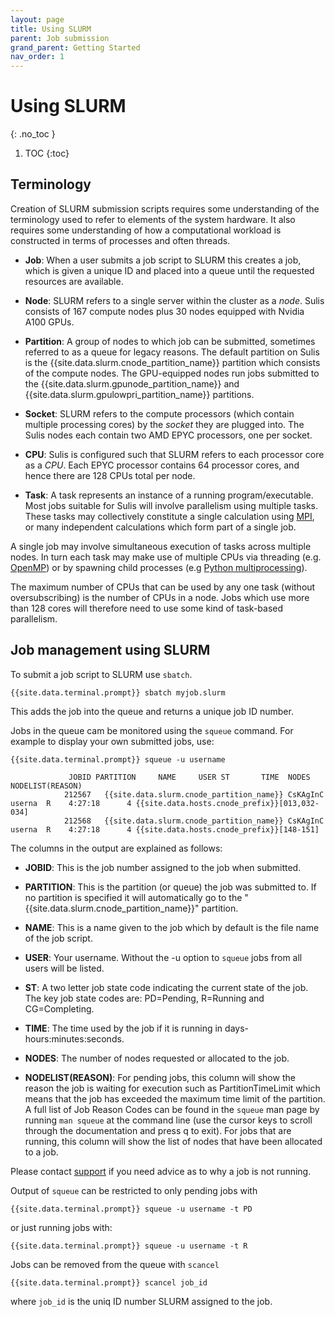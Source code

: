```yaml
---
layout: page
title: Using SLURM
parent: Job submission
grand_parent: Getting Started
nav_order: 1
---
```


# Using SLURM 
{: .no_toc }

1. TOC
{:toc}

## Terminology

Creation of SLURM submission scripts requires some understanding of the terminology used to refer to elements of the system hardware. It also requires some understanding of how a computational workload is constructed in terms of processes and often threads.

- **Job**: When a user submits a job script to SLURM this creates a job, which is given a unique ID and placed into a queue until the requested resources are available. 

- **Node**: SLURM refers to a single server within the cluster as a *node*. Sulis consists of 167 compute nodes plus 30 nodes equipped with Nvidia A100 GPUs.

- **Partition**: A group of nodes to which job can be submitted, sometimes referred to as a queue for legacy reasons.  The default partition on Sulis is the {{site.data.slurm.cnode_partition_name}} partition which consists of the compute nodes. The GPU-equipped nodes run jobs submitted to the {{site.data.slurm.gpunode_partition_name}} and {{site.data.slurm.gpulowpri_partition_name}} partitions.
<!-- DQ: I know this isn't strictly true. Will we have a devel partition? -->

- **Socket**: SLURM refers to the compute processors (which contain multiple processing cores) by the *socket* they are plugged into. The Sulis nodes each contain two AMD EPYC processors, one per socket.

- **CPU**: Sulis is configured such that SLURM refers to each processor core as a *CPU*. Each EPYC processor contains 64 processor cores, and hence there are 128 CPUs total per node.

- **Task**: A task represents an instance of a running program/executable. Most jobs suitable for Sulis will involve parallelism using multiple tasks. These tasks may collectively constitute a single calculation using [MPI](https://en.wikipedia.org/wiki/Message_Passing_Interface), or many independent calculations which form part of a single job.

A single job may involve simultaneous execution of tasks across multiple nodes. In turn each task may make use of multiple CPUs via threading (e.g. [OpenMP](https://forum.openmp.org/index.php)) or by spawning child processes (e.g [Python multiprocessing](https://docs.python.org/3/library/multiprocessing.html)).

The maximum number of CPUs that can be used by any one task (without oversubscribing) is the number of CPUs in a node. Jobs which use more than 128 cores will therefore need to use some kind of task-based parallelism.

## Job management using SLURM

To submit a job script to SLURM use `sbatch`.

```shell
{{site.data.terminal.prompt}} sbatch myjob.slurm
```
This adds the job into the queue and returns a unique job ID number.

Jobs in the queue cam be monitored using the `squeue` command. For example to display your own submitted jobs, use: 

```shell
{{site.data.terminal.prompt}} squeue -u username

             JOBID PARTITION     NAME     USER ST       TIME  NODES NODELIST(REASON)
            212567   {{site.data.slurm.cnode_partition_name}} CsKAgInC   userna  R    4:27:18      4 {{site.data.hosts.cnode_prefix}}[013,032-034]
            212568   {{site.data.slurm.cnode_partition_name}} CsKAgInC   userna  R    4:27:18      4 {{site.data.hosts.cnode_prefix}}[148-151]
```

The columns in the output are explained as follows:

- **JOBID**: This is the job number assigned to the job when submitted.

- **PARTITION**: This is the partition (or queue) the job was submitted to. If no partition is specified it will automatically go to the "{{site.data.slurm.cnode_partition_name}}" partition.

- **NAME**: This is a name given to the job which by default is the file name of the job script.

- **USER**: Your username. Without the -u option to `squeue` jobs from all users will be listed.

- **ST**: A two letter job state code indicating the current state of the job. The key job state codes are: PD=Pending, R=Running and CG=Completing.

- **TIME**: The time used by the job if it is running in days-hours:minutes:seconds.

- **NODES**: The number of nodes requested or allocated to the job.

- **NODELIST(REASON)**: For pending jobs, this column will show the reason the job is waiting for execution such as PartitionTimeLimit which means that the job has exceeded the maximum time limit of the partition. A full list of Job Reason Codes can be found in the `squeue` man page by running `man squeue` at the command line (use the cursor keys to scroll through the documentation and press q to exit). For jobs that are running, this column will show the list of nodes that have been allocated to a job. 

Please contact [support](../../support/) if you need advice as to why a job is not running. 

Output of `squeue` can be restricted to only pending jobs with 

```shell
{{site.data.terminal.prompt}} squeue -u username -t PD
```

or just running jobs with:

```shell
{{site.data.terminal.prompt}} squeue -u username -t R
```

Jobs can be removed from the queue with `scancel`

```shell
{{site.data.terminal.prompt}} scancel job_id
```

where `job_id` is the uniq ID number SLURM assigned to the job.

